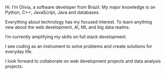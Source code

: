  Hi. I’m Olivia, a software developer from Brazil. My major knowledge is on Python, C++, JavaScript, Java and databases.
 
 Everything about technology has my focused interest. To learn anything new about the web development, AI, ML and big data realms.
 
 I’m currently amplifying my skills on full stack development. 

 I see coding as an instrument to solve problems and create solutions for everyday life.
 
 I look forward to collaborate on web development projects and data analysis projects.

<!---
olivialrp/olivialrp is a ✨ special ✨ repository because its `README.md` (this file) appears on your GitHub profile.
You can click the Preview link to take a look at your changes.
--->
